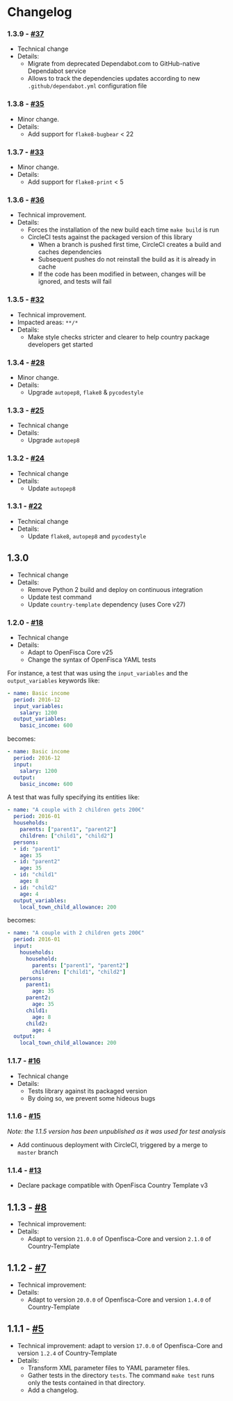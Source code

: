 # Changelog

### 1.3.9 - [#37](https://github.com/openfisca/extension-template/pull/37)

* Technical change
* Details:
  - Migrate from deprecated Dependabot.com to GitHub-native Dependabot service
  - Allows to track the dependencies updates according to new `.github/dependabot.yml` configuration file

### 1.3.8 - [#35](https://github.com/openfisca/extension-template/pull/35)

* Minor change.
* Details:
  - Add support for `flake8-bugbear` < 22

### 1.3.7 - [#33](https://github.com/openfisca/extension-template/pull/33)

* Minor change.
* Details:
  - Add support for `flake8-print` < 5

### 1.3.6 - [#36](https://github.com/openfisca/extension-template/pull/36)

* Technical improvement.
* Details:
  - Forces the installation of the new build each time `make build` is run
  - CircleCI tests against the packaged version of this library
    - When a branch is pushed first time, CircleCI creates a build and caches dependencies
    - Subsequent pushes do not reinstall the build as it is already in cache
    - If the code has been modified in between, changes will be ignored, and tests will fail

### 1.3.5 - [#32](https://github.com/openfisca/extension-template/pull/32)

* Technical improvement.
* Impacted areas: `**/*`
* Details:
  - Make style checks stricter and clearer to help country package developers get started

### 1.3.4 - [#28](https://github.com/openfisca/extension-template/pull/28)

* Minor change.
* Details:
  - Upgrade `autopep8`, `flake8` & `pycodestyle`

### 1.3.3 - [#25](https://github.com/openfisca/extension-template/pull/25)

* Technical change
* Details:
  - Upgrade `autopep8`

### 1.3.2 - [#24](https://github.com/openfisca/extension-template/pull/24)

* Technical change
* Details:
  - Update `autopep8`

### 1.3.1 - [#22](https://github.com/openfisca/extension-template/pull/22)

* Technical change
* Details:
  - Update `flake8`, `autopep8` and `pycodestyle`

## 1.3.0

* Technical change
* Details:
  - Remove Python 2 build and deploy on continuous integration
  - Update test command
  - Update `country-template` dependency (uses Core v27)


### 1.2.0 - [#18](https://github.com/openfisca/extension-template/pull/18)

* Technical change
* Details:
  - Adapt to OpenFisca Core v25
  - Change the syntax of OpenFisca YAML tests

For instance, a test that was using the `input_variables` and the `output_variables` keywords like:

```yaml
- name: Basic income
  period: 2016-12
  input_variables:
    salary: 1200
  output_variables:
    basic_income: 600
```

becomes:

```yaml
- name: Basic income
  period: 2016-12
  input:
    salary: 1200
  output:
    basic_income: 600
```

A test that was fully specifying its entities like:

```yaml
- name: "A couple with 2 children gets 200€"
  period: 2016-01
  households:
    parents: ["parent1", "parent2"]
    children: ["child1", "child2"]
  persons:
  - id: "parent1"
    age: 35
  - id: "parent2"
    age: 35
  - id: "child1"
    age: 8
  - id: "child2"
    age: 4
  output_variables:
    local_town_child_allowance: 200
```

becomes:

```yaml
- name: "A couple with 2 children gets 200€"
  period: 2016-01
  input:
    households:
      household:
        parents: ["parent1", "parent2"]
        children: ["child1", "child2"]
    persons:
      parent1:
        age: 35
      parent2:
        age: 35
      child1:
        age: 8
      child2:
        age: 4
  output:
    local_town_child_allowance: 200
```

### 1.1.7 - [#16](https://github.com/openfisca/extension-template/pull/16)

* Technical change
* Details:
  - Tests library against its packaged version
  - By doing so, we prevent some hideous bugs

### 1.1.6 - [#15](https://github.com/openfisca/extension-template/pull/15)

_Note: the 1.1.5 version has been unpublished as it was used for test analysis_

* Add continuous deployment with CircleCI, triggered by a merge to `master` branch

### 1.1.4 - [#13](https://github.com/openfisca/extension-template/pull/13)

* Declare package compatible with OpenFisca Country Template v3

## 1.1.3 - [#8](https://github.com/openfisca/extension-template/pull/8)

* Technical improvement:
* Details:
  - Adapt to version `21.0.0` of Openfisca-Core and version `2.1.0` of Country-Template

## 1.1.2 - [#7](https://github.com/openfisca/extension-template/pull/7)

* Technical improvement:
* Details:
  - Adapt to version `20.0.0` of Openfisca-Core and version `1.4.0` of Country-Template

## 1.1.1 - [#5](https://github.com/openfisca/extension-template/pull/5)

* Technical improvement: adapt to version `17.0.0` of Openfisca-Core and version `1.2.4` of Country-Template
* Details:
  - Transform XML parameter files to YAML parameter files.
  - Gather tests in the directory `tests`. The command `make test` runs only the tests contained in that directory.
  - Add a changelog.

